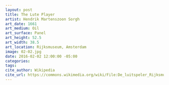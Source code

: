 ```yaml
---
layout: post
title: The Lute Player
artist: Hendrik Martenszoon Sorgh
art_date: 1661
art_medium: Oil
art_surface: Panel
art_height: 52.5
art_width: 38.5
art_location: Rijksmuseum, Amsterdam
image: 02-02.jpg
date: 2016-02-02 12:00:00 -05:00
categories:
tags:
cite_author: Wikipedia
cite_url: https://commons.wikimedia.org/wiki/File:De_luitspeler_Rijksmuseum_SK-A-495.jpeg
---
```


